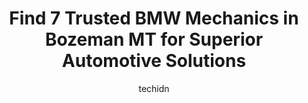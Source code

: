 ---
layout: ampstory
image: https://images.unsplash.com/photo-1594502184342-2e12f877aa73?ixlib=rb-4.0.3&ixid=MnwxMjA3fDB8MHxwaG90by1wYWdlfHx8fGVufDB8fHx8&auto=format&fit=crop&w=640&h=853&q=80
author: techidn
featured: false
description: Trust your vehicles maintenance and repairs to the 7 best BMW Mechanic in Bozeman MT, USA. With their extensive experience, cutting-edge technology, and commitment to customer satisfaction,
title: Find 7 Trusted BMW Mechanics in Bozeman MT for Superior Automotive Solutions
cover:
   title: Find 7 Trusted BMW Mechanics in Bozeman MT for Superior Automotive Solutions
   subtitle: Rickpate
   background: https://images.unsplash.com/photo-1594502184342-2e12f877aa73?ixlib=rb-4.0.3&ixid=MnwxMjA3fDB8MHxwaG90by1wYWdlfHx8fGVufDB8fHx8&auto=format&fit=crop&w=640&h=853&q=80

pages: 
 - layout: thirds
   top: <h1>#1 Bozeman Community Auto</h1>
   bottom: "<p>I got my rotors replaced here in July and recently my car broke down on the road due to a bolt they didnt correctly put on. My car was making a horrible grinding noise</p>"
   background: https://www.knot35.com/toplist/wp-content/uploads/2023/06/best-bmw-mechanic-1-in-bozeman-mt-1685841766.jpeg
   backgroundblur: true
 - layout: thirds
   top: <h1>#2 Farr Automotive Specialists</h1>
   bottom: "<p>707 N 5th Ave, Bozeman, MT 59715, United States</p>"
   background: https://www.knot35.com/toplist/wp-content/uploads/2023/06/best-bmw-mechanic-2-in-bozeman-mt-1685841766.jpeg
   cta:
      link: https://www.knot35.com/toplist/find-7-trusted-bmw-mechanics-in-bozeman-mt-for-superior-automotive-solutions/
      text: Find 7 Trusted BMW Mechanics in Bozeman MT for Superior Automotive Solutions
 - layout: thirds
   top: <h1>#3 Fosters MasterTech</h1>
   bottom: "<p>2105 Lea Ave B, Bozeman, MT 59715, United States</p>"
   background: https://www.knot35.com/toplist/wp-content/uploads/2023/06/best-bmw-mechanic-3-in-bozeman-mt-1685841766.jpeg
   cta:
      link: https://www.knot35.com/toplist/find-7-trusted-bmw-mechanics-in-bozeman-mt-for-superior-automotive-solutions/
      text: Find 7 Trusted BMW Mechanics in Bozeman MT for Superior Automotive Solutions
 - layout: thirds
   top: <h1>#4 Auto Stop</h1>
   bottom: "<p>1401 E Main St, Bozeman, MT 59715, United States</p>"
   background: https://images.unsplash.com/photo-1462556791646-c201b8241a94?ixlib=rb-4.0.3&ixid=MnwxMjA3fDB8MHxwaG90by1wYWdlfHx8fGVufDB8fHx8&auto=format&fit=crop&w=640&h=853&q=80
   cta:
      link: https://www.knot35.com/toplist/find-7-trusted-bmw-mechanics-in-bozeman-mt-for-superior-automotive-solutions/
      text: Find 7 Trusted BMW Mechanics in Bozeman MT for Superior Automotive Solutions
 - layout: thirds
   top: <h1>#5 B & B Auto Repair</h1>
   bottom: "<p>107 Commercial Dr Suite C, Bozeman, MT 59715, United States</p>"
   background: https://images.unsplash.com/photo-1632260260864-caf7fde5ec36?ixlib=rb-4.0.3&ixid=MnwxMjA3fDB8MHxwaG90by1wYWdlfHx8fGVufDB8fHx8&auto=format&fit=crop&w=640&h=853&q=80
   cta:
      link: https://www.knot35.com/toplist/find-7-trusted-bmw-mechanics-in-bozeman-mt-for-superior-automotive-solutions/
      text: Find 7 Trusted BMW Mechanics in Bozeman MT for Superior Automotive Solutions
 - layout: thirds
   top: <h1>#6 The Auto Works Inc.</h1>
   bottom: "<p>28797 Norris Rd, Bozeman, MT 59718, United States</p>"
   background: https://images.unsplash.com/photo-1597773150796-e5c14ebecbf5?ixlib=rb-4.0.3&ixid=MnwxMjA3fDB8MHxwaG90by1wYWdlfHx8fGVufDB8fHx8&auto=format&fit=crop&w=640&h=853&q=80
   cta:
      link: https://www.knot35.com/toplist/find-7-trusted-bmw-mechanics-in-bozeman-mt-for-superior-automotive-solutions/
      text: Find 7 Trusted BMW Mechanics in Bozeman MT for Superior Automotive Solutions
 - layout: thirds
   top: <h1>#7 Mobile Mechanic MT</h1>
   bottom: "<p>4419 E Valley Center Rd UNIT 2, Bozeman, MT 59718, United States</p>"
   background: https://images.unsplash.com/photo-1591393223703-56fe1347ac62?ixlib=rb-4.0.3&ixid=MnwxMjA3fDB8MHxwaG90by1wYWdlfHx8fGVufDB8fHx8&auto=format&fit=crop&w=640&h=853&q=80
   cta:
      link: https://www.knot35.com/toplist/find-7-trusted-bmw-mechanics-in-bozeman-mt-for-superior-automotive-solutions/
      text: Find 7 Trusted BMW Mechanics in Bozeman MT for Superior Automotive Solutions
 - layout: thirds
   middle: Continue reading...
   background: https://images.unsplash.com/photo-1515405295579-ba7b45403062?ixlib=rb-4.0.3&ixid=MnwxMjA3fDB8MHxwaG90by1wYWdlfHx8fGVufDB8fHx8&auto=format&fit=crop&w=640&h=853&q=80
   cta:
      link: https://www.knot35.com/toplist/find-7-trusted-bmw-mechanics-in-bozeman-mt-for-superior-automotive-solutions/
      text: Find 7 Trusted BMW Mechanics in Bozeman MT for Superior Automotive Solutions
      
---